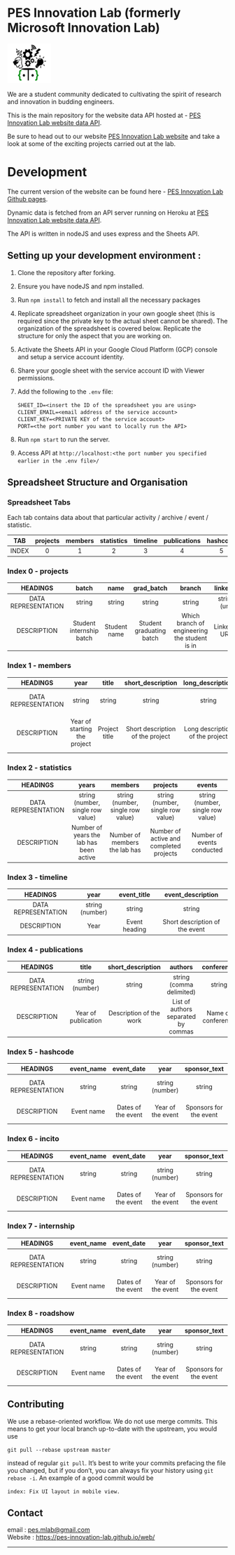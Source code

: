 # PES Innovation Lab (formerly Microsoft Innovation Lab)

<img src="./images/mlab_logo_black.png" alt="logo" width="100px" height="90px"><br/>

We are a student community dedicated to cultivating the spirit of research and innovation in budding engineers.<br/>

This is the main repository for the website data API hosted at - [PES Innovation Lab website data API](https://pil-api.herokuapp.com). 

Be sure to head out to our website [PES Innovation Lab website](https://pes-innovation-lab.github.io/web/) and take a look at some of the exciting projects carried out at the lab.

# Development
The current version of the website can be found here - [PES Innovation Lab Github pages](https://pes-innovation-lab.github.io/web/). 

Dynamic data is fetched from an API server running on Heroku at [PES Innovation Lab website data API](https://pil-api.herokuapp.com).

The API is written in nodeJS and uses express and the Sheets API.

## Setting up your development environment :

1. Clone the repository after forking.

2. Ensure you have nodeJS and npm installed.

3. Run `npm install` to fetch and install all the necessary packages

4. Replicate spreadsheet organization in your own google sheet (this is required since the private key to the actual sheet cannot be shared). The organization of the spreadsheet is covered below. Replicate the structure for only the aspect that you are working on.

5. Activate the Sheets API in your Google Cloud Platform (GCP) console and setup a service account identity.

6. Share your google sheet with the service account ID with Viewer permissions.

7. Add the following to the `.env` file:

   ```
   SHEET_ID=<insert the ID of the spreadsheet you are using>
   CLIENT_EMAIL=<email address of the service account>
   CLIENT_KEY=<PRIVATE KEY of the service account>
   PORT=<the port number you want to locally run the API>
   ```

8. Run `npm start` to run the server.

9. Access API at `http://localhost:<the port number you specified earlier in the .env file>/`

## Spreadsheet Structure and Organisation

### Spreadsheet Tabs

Each tab contains data about that particular activity / archive / event / statistic.

| TAB   | projects | members | statistics | timeline | publications | hashcode | incito | internship | roadshow |
| ----- | :------: | :-----: | :--------: | :------: | :----------: | :------: | :----: | :--------: | :------: |
| INDEX |    0     |    1    |     2      |    3     |      4       |    5     |   6    |     7      |    8     |

### Index 0 - projects

|      HEADINGS       |          batch           |     name     |        grad_batch        |                    branch                     |   linkedin   |     email      |       github       |        picture_url         |
| :-----------------: | :----------------------: | :----------: | :----------------------: | :-------------------------------------------: | :----------: | :------------: | :----------------: | :------------------------: |
| DATA REPRESENTATION |          string          |    string    |          string          |                    string                     | string (url) | string (email) |    string (url)    |           string           |
|     DESCRIPTION     | Student internship batch | Student name | Student graduating batch | Which branch of engineering the student is in | LinkedIn URL |    Email ID    | GitHub profile URL | URL of the display picture |

### Index 1 - members

|      HEADINGS       |             year             |     title     |        short_description         |        long_description         |               keywords               |               mentors               |               interns               |    poster_url     |
| :-----------------: | :--------------------------: | :-----------: | :------------------------------: | :-----------------------------: | :----------------------------------: | :---------------------------------: | :---------------------------------: | :---------------: |
| DATA REPRESENTATION |            string            |    string     |              string              |             string              |       string (comma delimited)       |      string (comma delimited)       |      string (comma delimited)       |      string       |
|     DESCRIPTION     | Year of starting the project | Project title | Short description of the project | Long description of the project | List of keywords separated by commas | List of mentors separated by commas | List of interns separated by commas | URL of the poster |

### Index 2 - statistics

|      HEADINGS       |                  years                  |              members              |                projects                 |              events               |
| :-----------------: | :-------------------------------------: | :-------------------------------: | :-------------------------------------: | :-------------------------------: |
| DATA REPRESENTATION |    string (number, single row value)    | string (number, single row value) |    string (number, single row value)    | string (number, single row value) |
|     DESCRIPTION     | Number of years the lab has been active |   Number of members the lab has   | Number of active and completed projects |    Number of events conducted     |

### Index 3 - timeline

|      HEADINGS       |      year       |  event_title  |       event_description        |
| :-----------------: | :-------------: | :-----------: | :----------------------------: |
| DATA REPRESENTATION | string (number) |    string     |             string             |
|     DESCRIPTION     |      Year       | Event heading | Short description of the event |

### Index 4 - publications

|      HEADINGS       |        title        |    short_description    |               authors               |     conference     |        link         |
| :-----------------: | :-----------------: | :---------------------: | :---------------------------------: | :----------------: | :-----------------: |
| DATA REPRESENTATION |   string (number)   |         string          |      string (comma delimited)       |       string       |    string (url)     |
|     DESCRIPTION     | Year of publication | Description of the work | List of authors separated by commas | Name of conference | Link to publication |

### Index 5 - hashcode

|      HEADINGS       | event_name |     event_date     |       year        |      sponsor_text      |     poster_link      |          image_links          |
| :-----------------: | :--------: | :----------------: | :---------------: | :--------------------: | :------------------: | :---------------------------: |
| DATA REPRESENTATION |   string   |       string       |  string (number)  |         string         |     string (url)     | string (url, comma delimited) |
|     DESCRIPTION     | Event name | Dates of the event | Year of the event | Sponsors for the event | Link to event poster | List of URLs for event images |

### Index 6 - incito

|      HEADINGS       | event_name |     event_date     |       year        |      sponsor_text      |     poster_link      |          image_links          |
| :-----------------: | :--------: | :----------------: | :---------------: | :--------------------: | :------------------: | :---------------------------: |
| DATA REPRESENTATION |   string   |       string       |  string (number)  |         string         |     string (url)     | string (url, comma delimited) |
|     DESCRIPTION     | Event name | Dates of the event | Year of the event | Sponsors for the event | Link to event poster | List of URLs for event images |

### Index 7 - internship

|      HEADINGS       | event_name |     event_date     |       year        |      sponsor_text      |     poster_link      |          image_links          |
| :-----------------: | :--------: | :----------------: | :---------------: | :--------------------: | :------------------: | :---------------------------: |
| DATA REPRESENTATION |   string   |       string       |  string (number)  |         string         |     string (url)     | string (url, comma delimited) |
|     DESCRIPTION     | Event name | Dates of the event | Year of the event | Sponsors for the event | Link to event poster | List of URLs for event images |

### Index 8 - roadshow

|      HEADINGS       | event_name |     event_date     |       year        |      sponsor_text      |     poster_link      |          image_links          |
| :-----------------: | :--------: | :----------------: | :---------------: | :--------------------: | :------------------: | :---------------------------: |
| DATA REPRESENTATION |   string   |       string       |  string (number)  |         string         |     string (url)     | string (url, comma delimited) |
|     DESCRIPTION     | Event name | Dates of the event | Year of the event | Sponsors for the event | Link to event poster | List of URLs for event images |

## Contributing

We use a rebase-oriented workflow. We do not use merge commits. This means to get your local branch up-to-date with the upstream, you would use
```
git pull --rebase upstream master
```
instead of regular `git pull`. It’s best to write your commits prefacing the file you changed, but if you don’t, you can always fix your history using `git rebase -i`. An example of a good commit would be
```
index: Fix UI layout in mobile view.
```

Contact
-----
email : pes.mlab@gmail.com <br/>
Website : https://pes-innovation-lab.github.io/web/ <br/>

----